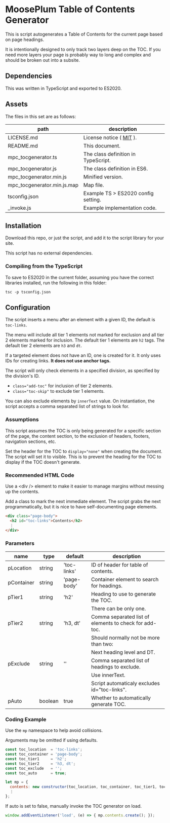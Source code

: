 # MoosePlum Table of Contents Generator

This is script autogenerates a Table of Contents for the current page based on page headings.

It is intentionally designed to only track two layers deep on the TOC. If you need more layers your page is probably way to long and complex and should be broken out into a subsite.

## Dependencies

This was written in TypeScript and exported to ES2020.

## Assets

The files in this set are as follows:

| path                        | description                                        |
| --------------------------- | -------------------------------------------------- |
| LICENSE.md                  | License notice ( [MIT](https://mit-license.org) ). |
| README.md                   | This document.                                     |
| mpc_tocgenerator.ts         | The class definition in TypeScript.                |
| mpc_tocgenerator.js         | The class definition in ES6.                       |
| mpc_tocgenerator.min.js     | Minified version.                                  |
| mpc_tocgenerator.min.js.map | Map file.                                          |
| tsconfig.json               | Example TS > ES2020 config setting.                |
| _invoke.js                  | Example implementation code.                       |

## Installation

Download this repo, or just the script, and add it to the script library for your site.

This script has no external dependencies.

### Compiling from the TypeScript

To save to ES2020 in the current folder, assuming you have the correct libraries installed, run the following in this folder:

`tsc -p tsconfig.json`

## Configuration

The script inserts a menu after an element with a given ID, the default is `toc-links`.

The menu will include all tier 1 elements not marked for exclusion and all tier 2 elements marked for inclusion. The default tier 1 elements are `h2` tags. The default tier 2 elements are `h3` and `dt`.

If a targeted element does not have an ID, one is created for it. It only uses IDs for creating links. **It does not use anchor tags.**

The script will only check elements in a specified division, as specified by the division's ID.

- `class="add-toc"` for inclusion of tier 2 elements.
- `class="toc-skip"` to exclude tier 1 elements.

You can also exclude elements by `innerText` value. On instantiation, the script accepts a comma separated list of strings to look for.

### Assumptions

This script assumes the TOC is only being generated for a specific section of the page, the content section, to the exclusion of headers, footers, navigation sections, etc.

Set the header for the TOC to `display="none"` when creating the document. The script will set it to visible. This is to prevent the heading for the TOC to display if the TOC doesn't generate.

### Recommended HTML Code

Use a &lt;div /&gt; element to make it easier to manage margins without messing up the contents.

Add a class to mark the next immediate element. The script grabs the next programmatically, but it is nice to have self-documenting page elements.

```html
<div class="page-body">
  <h2 id="toc-links">Contents</h2>
  ⋮
</div>
```

### Parameters

| name        | type      | default     | description
| ----------  | --------- | ----------  | ----------
| pLocation   | string    | 'toc-links' | ID of header for table of contents.
| pContainer  | string    | 'page-body' | Container element to search for headings.
| pTier1      | string    | 'h2'        | Heading to use to generate the TOC.
|             |           |             | There can be only one.
| pTier2      | string    | 'h3, dt'    | Comma separated list of elements to check for add-toc.
|             |           |             | Should normally not be more than two:
|             |           |             | Next heading level and DT.
| pExclude    | string    | ''          | Comma separated list of headings to exclude.
|             |           |             | Use innerText.
|             |           |             | Script automaticaly excludes id="toc-links".
| pAuto       | boolean   | true        | Whether to automatically generate TOC.

### Coding Example

Use the `mp` namespace to help avoid collisions.

Arguments may be omitted if using defaults.

```js
const toc_location  = 'toc-links';
const toc_container = 'page-body';
const toc_tier1     = 'h2';
const toc_tier2     = 'h3, dt';
const toc_exclude   = '';
const toc_auto      = true;

let mp = {
  contents: new constructor(toc_location, toc_container, toc_tier1, toc_tier2, toc_exclude, toc_auto),
  ⋮
};
```

If auto is set to false, manually invoke the TOC generator on load.

```js
window.addEventListener('load', (e) => { mp.contents.create(); });
```
